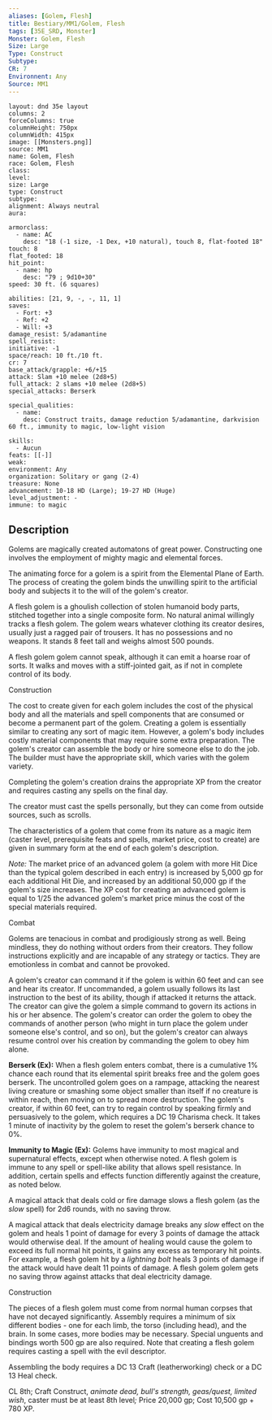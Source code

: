 ```yaml
---
aliases: [Golem, Flesh]
title: Bestiary/MM1/Golem, Flesh
tags: [35E_SRD, Monster]
Monster: Golem, Flesh
Size: Large
Type: Construct
Subtype: 
CR: 7
Environnent: Any
Source: MM1
---
```


```statblock
layout: dnd 35e layout
columns: 2
forceColumns: true
columnHeight: 750px
columnWidth: 415px
image: [[Monsters.png]]
source: MM1
name: Golem, Flesh
race: Golem, Flesh
class: 
level: 
size: Large
type: Construct
subtype: 
alignment: Always neutral
aura: 

armorclass:
  - name: AC
    desc: "18 (-1 size, -1 Dex, +10 natural), touch 8, flat-footed 18"
touch: 8
flat_footed: 18
hit_point:
  - name: hp
    desc: "79 ; 9d10+30"
speed: 30 ft. (6 squares)

abilities: [21, 9, -, -, 11, 1]
saves:
  - Fort: +3
  - Ref: +2
  - Will: +3
damage_resist: 5/adamantine
spell_resist: 
initiative: -1
space/reach: 10 ft./10 ft.
cr: 7
base_attack/grapple: +6/+15
attack: Slam +10 melee (2d8+5)
full_attack: 2 slams +10 melee (2d8+5)
special_attacks: Berserk

special_qualities:
  - name: 
    desc: Construct traits, damage reduction 5/adamantine, darkvision 60 ft., immunity to magic, low-light vision

skills:
  - Aucun
feats: [[-]]
weak: 
environment: Any
organization: Solitary or gang (2-4)
treasure: None
advancement: 10-18 HD (Large); 19-27 HD (Huge)
level_adjustment: -
immune: to magic
```

## Description

<p>Golems are magically created automatons of great power. Constructing one involves the employment of mighty magic and elemental forces.</p>
<p>The animating force for a golem is a spirit from the Elemental Plane of Earth. The process of creating the golem binds the unwilling spirit to the artificial body and subjects it to the will of the golem's creator.</p>
<p>A flesh golem is a ghoulish collection of stolen humanoid body parts, stitched together into a single composite form. No natural animal willingly tracks a flesh golem. The golem wears whatever clothing its creator desires, usually just a ragged pair of trousers. It has no possessions and no weapons. It stands 8 feet tall and weighs almost 500 pounds.</p>
<p>A flesh golem golem cannot speak, although it can emit a hoarse roar of sorts. It walks and moves with a stiff-jointed gait, as if not in complete control of its body.</p>
<p>Construction</p>
<p>The cost to create given for each golem includes the cost of the physical body and all the materials and spell components that are consumed or become a permanent part of the golem. Creating a golem is essentially similar to creating any sort of magic item. However, a golem's body includes costly material components that may require some extra preparation. The golem's creator can assemble the body or hire someone else to do the job. The builder must have the appropriate skill, which varies with the golem variety.</p>
<p>Completing the golem's creation drains the appropriate XP from the creator and requires casting any spells on the final day.</p>
<p>The creator must cast the spells personally, but they can come from outside sources, such as scrolls.</p>
<p>The characteristics of a golem that come from its nature as a magic item (caster level, prerequisite feats and spells, market price, cost to create) are given in summary form at the end of each golem's description.</p>
<p>
            <i>Note:</i> The market price of an advanced golem (a golem with more Hit Dice than the typical golem described in each entry) is increased by 5,000 gp for each additional Hit Die, and increased by an additional 50,000 gp if the golem's size increases. The XP cost for creating an advanced golem is equal to 1/25 the advanced golem's market price minus the cost of the special materials required.</p>
<p>Combat</p>
<p>Golems are tenacious in combat and prodigiously strong as well. Being mindless, they do nothing without orders from their creators. They follow instructions explicitly and are incapable of any strategy or tactics. They are emotionless in combat and cannot be provoked.</p>
<p>A golem's creator can command it if the golem is within 60 feet and can see and hear its creator. If uncommanded, a golem usually follows its last instruction to the best of its ability, though if attacked it returns the attack. The creator can give the golem a simple command to govern its actions in his or her absence. The golem's creator can order the golem to obey the commands of another person (who might in turn place the golem under someone else's control, and so on), but the golem's creator can always resume control over his creation by commanding the golem to obey him alone.</p>
<p>
            <b>Berserk (Ex):</b> When a flesh golem enters combat, there is a cumulative 1% chance each round that its elemental spirit breaks free and the golem goes berserk. The uncontrolled golem goes on a rampage, attacking the nearest living creature or smashing some object smaller than itself if no creature is within reach, then moving on to spread more destruction. The golem's creator, if within 60 feet, can try to regain control by speaking firmly and persuasively to the golem, which requires a DC 19 Charisma check. It takes 1 minute of inactivity by the golem to reset the golem's berserk chance to 0%.</p>
<p>
            <b>Immunity to Magic (Ex):</b> Golems have immunity to most magical and supernatural effects, except when otherwise noted. A flesh golem is immune to any spell or spell-like ability that allows spell resistance. In addition, certain spells and effects function differently against the creature, as noted below.</p>
<p>A magical attack that deals cold or fire damage slows a flesh golem (as the <i>slow</i> spell) for 2d6 rounds, with no saving throw.</p>
<p>A magical attack that deals electricity damage breaks any <i>slow</i> effect on the golem and heals 1 point of damage for every 3 points of damage the attack would otherwise deal. If the amount of healing would cause the golem to exceed its full normal hit points, it gains any excess as temporary hit points. For example, a flesh golem hit by a <i>lightning bolt</i> heals 3 points of damage if the attack would have dealt 11 points of damage. A flesh golem golem gets no saving throw against attacks that deal electricity damage.</p>
<p>Construction</p>
<p>The pieces of a flesh golem must come from normal human corpses that have not decayed significantly. Assembly requires a minimum of six different bodies - one for each limb, the torso (including head), and the brain. In some cases, more bodies may be necessary. Special unguents and bindings worth 500 gp are also required. Note that creating a flesh golem requires casting a spell with the evil descriptor.</p>
<p>Assembling the body requires a DC 13 Craft (leatherworking) check or a DC 13 Heal check.</p>
<p>CL 8th; Craft Construct, <i>animate dead, bull's strength, geas/quest, limited wish</i>, caster must be at least 8th level<i>;</i> Price 20,000 gp; Cost 10,500 gp + 780 XP.</p>